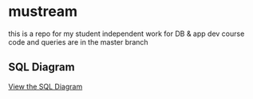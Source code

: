 # mustream
this is a repo for my student independent work for DB &amp; app dev course
code and queries are in the master branch

## SQL Diagram
[View the SQL Diagram](https://dbdesigner.page.link/fSfL6yWVyNRxbGwa8)
